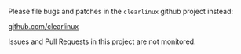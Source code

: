 
Please file bugs and patches in the `clearlinux` github project instead:

[github.com/clearlinux](https://github.com/clearlinux/distribution/issues/new)

Issues and Pull Requests in this project are not monitored.
